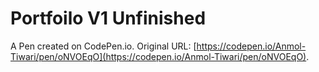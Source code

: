 # Portfoilo V1 Unfinished

A Pen created on CodePen.io. Original URL: [https://codepen.io/Anmol-Tiwari/pen/oNVOEqO](https://codepen.io/Anmol-Tiwari/pen/oNVOEqO).

